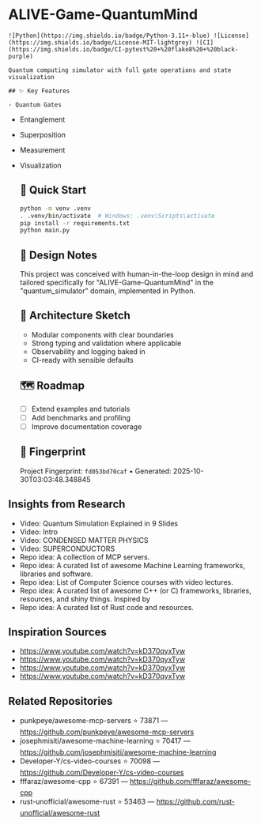 # ALIVE-Game-QuantumMind

    ![Python](https://img.shields.io/badge/Python-3.11+-blue) ![License](https://img.shields.io/badge/License-MIT-lightgrey) ![CI](https://img.shields.io/badge/CI-pytest%20+%20flake8%20+%20black-purple)

    Quantum computing simulator with full gate operations and state visualization

    ## ✨ Key Features

    - Quantum Gates
- Entanglement
- Superposition
- Measurement
- Visualization

    ## 🚀 Quick Start

    ```bash
    python -m venv .venv
    . .venv/bin/activate  # Windows: .venv\Scripts\activate
    pip install -r requirements.txt
    python main.py
    ```

    ## 🧠 Design Notes

    This project was conceived with human-in-the-loop design in mind and tailored specifically for "ALIVE-Game-QuantumMind" in the "quantum_simulator" domain, implemented in Python.

    ## 📐 Architecture Sketch

    - Modular components with clear boundaries
    - Strong typing and validation where applicable
    - Observability and logging baked in
    - CI-ready with sensible defaults

    ## 🗺️ Roadmap

    - [ ] Extend examples and tutorials
    - [ ] Add benchmarks and profiling
    - [ ] Improve documentation coverage

    ## 🔎 Fingerprint

    Project Fingerprint: `fd053bd70caf` • Generated: 2025-10-30T03:03:48.348845
    

## Insights from Research

- Video: Quantum Simulation Explained in 9 Slides
- Video: Intro
- Video: CONDENSED MATTER PHYSICS
- Video: SUPERCONDUCTORS
- Repo idea: A collection of MCP servers.
- Repo idea: A curated list of awesome Machine Learning frameworks, libraries and software.
- Repo idea: List of Computer Science courses with video lectures.
- Repo idea: A curated list of awesome C++ (or C) frameworks, libraries, resources, and shiny things. Inspired by
- Repo idea: A curated list of Rust code and resources.


## Inspiration Sources

- https://www.youtube.com/watch?v=kD370qyxTyw
- https://www.youtube.com/watch?v=kD370qyxTyw
- https://www.youtube.com/watch?v=kD370qyxTyw
- https://www.youtube.com/watch?v=kD370qyxTyw


## Related Repositories

- punkpeye/awesome-mcp-servers ⭐ 73871 — https://github.com/punkpeye/awesome-mcp-servers
- josephmisiti/awesome-machine-learning ⭐ 70417 — https://github.com/josephmisiti/awesome-machine-learning
- Developer-Y/cs-video-courses ⭐ 70098 — https://github.com/Developer-Y/cs-video-courses
- fffaraz/awesome-cpp ⭐ 67391 — https://github.com/fffaraz/awesome-cpp
- rust-unofficial/awesome-rust ⭐ 53463 — https://github.com/rust-unofficial/awesome-rust

    